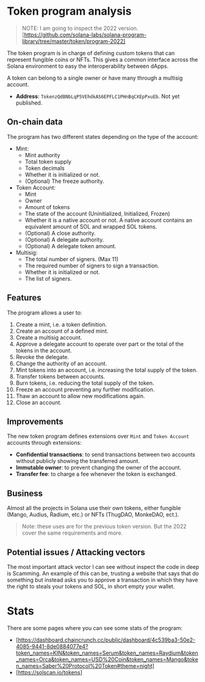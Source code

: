 # Token program analysis

> NOTE: I am going to inspect the 2022 version.
> [https://github.com/solana-labs/solana-program-library/tree/master/token/program-2022]

The token program is in charge of defining custom tokens that can represent fungible coins or NFTs. This gives a common
interface across the Solana environment to easy the interoperability between dApps.

A token can belong to a single owner or have many through a multisig account.

- **Address**: `TokenzQdBNbLqP5VEhdkAS6EPFLC1PHnBqCXEpPxuEb`. Not yet published.

## On-chain data

The program has two different states depending on the type of the account:

- Mint:
    - Mint authority
    - Total token supply
    - Token decimals
    - Whether it is initialized or not.
    - (Optional) The freeze authority.
- Token Account:
    - Mint
    - Owner
    - Amount of tokens
    - The state of the account (Uninitialized, Initialized, Frozen)
    - Whether it is a native account or not. A native account contains an equivalent amount of SOL and wrapped SOL
      tokens.
    - (Optional) A close authority.
    - (Optional) A delegate authority.
    - (Optional) A delegate token amount.
- Multisig:
    - The total number of signers. (Max 11)
    - The required number of signers to sign a transaction.
    - Whether it is initialized or not.
    - The list of signers.

## Features

The program allows a user to:

1. Create a mint, i.e. a token definition.
2. Create an account of a defined mint.
3. Create a multisig account.
4. Approve a delegate account to operate over part or the total of the tokens in the account.
5. Revoke the delegate.
6. Change the authority of an account.
7. Mint tokens into an account, i.e. increasing the total supply of the token.
8. Transfer tokens between accounts.
9. Burn tokens, i.e. reducing the total supply of the token.
10. Freeze an account preventing any further modification.
11. Thaw an account to allow new modifications again.
12. Close an account.

## Improvements

The new token program defines extensions over `Mint` and `Token Account` accounts through extensions:

- **Confidential transactions**: to send transactions between two accounts without publicly showing the transferred
  amount.
- **Immutable owner**: to prevent changing the owner of the account.
- **Transfer fee**: to charge a fee whenever the token is exchanged.

## Business

Almost all the projects in Solana use their own tokens, either fungible (Mango, Audius, Radium, etc.) or NFTs (ThugDAO,
MonkeDAO, ect.).

> Note: these uses are for the previous token version. But the 2022 cover the same requirements and more.

## Potential issues / Attacking vectors

The most important attack vector I can see without inspect the code in deep is Scamming. An example of this can be,
trusting a website that says that do something but instead asks you to approve a transaction in which they have the
right to steals your tokens and SOL, in short empty your wallet.

# Stats

There are some pages where you can see some stats of the program:

- [https://dashboard.chaincrunch.cc/public/dashboard/4c539ba3-50e2-4085-9441-8de0884077e4?token_names=KIN&token_names=Serum&token_names=Raydium&token_names=Orca&token_names=USD%20Coin&token_names=Mango&token_names=Saber%20Protocol%20Token#theme=night]
- [https://solscan.io/tokens]